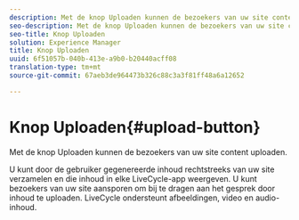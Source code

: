 ```yaml
---
description: Met de knop Uploaden kunnen de bezoekers van uw site content uploaden.
seo-description: Met de knop Uploaden kunnen de bezoekers van uw site content uploaden.
seo-title: Knop Uploaden
solution: Experience Manager
title: Knop Uploaden
uuid: 6f51057b-040b-413e-a9b0-b20440acff08
translation-type: tm+mt
source-git-commit: 67aeb3de964473b326c88c3a3f81ff48a6a12652

---
```



# Knop Uploaden{#upload-button}

Met de knop Uploaden kunnen de bezoekers van uw site content uploaden.

U kunt door de gebruiker gegenereerde inhoud rechtstreeks van uw site verzamelen en die inhoud in elke LiveCycle-app weergeven. U kunt bezoekers van uw site aansporen om bij te dragen aan het gesprek door inhoud te uploaden. LiveCycle ondersteunt afbeeldingen, video en audio-inhoud.
